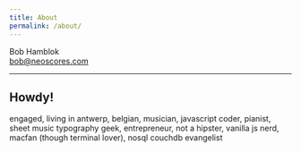 ```yaml
---
title: About
permalink: /about/
---
```


<span class="avatar" style='background-image: url("https://www.gravatar.com/avatar/64bfabdc320d8948a1738ad6f79e9fc8?s=150");'></span>
<span class="contact">
Bob Hamblok  
bob@neoscores.com
</span>

<hr>

## Howdy!

engaged, living in antwerp, belgian, musician, javascript coder, pianist, sheet music typography geek, entrepreneur, not a hipster, vanilla js nerd, macfan (though terminal lover), nosql couchdb evangelist
